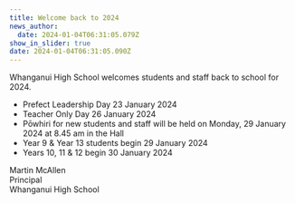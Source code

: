 ```yaml
---
title: Welcome back to 2024
news_author:
  date: 2024-01-04T06:31:05.079Z
show_in_slider: true
date: 2024-01-04T06:31:05.090Z
---
```

Whanganui High School welcomes students and staff back to school for 2024.  


- Prefect Leadership Day 23 January 2024  
- Teacher Only Day 26 January 2024  
- Pōwhiri for new students and staff will be held on Monday, 29 January 2024 at 8.45 am in the Hall  
- Year 9 & Year 13 students begin 29 January 2024  
- Years 10, 11 & 12 begin 30 January 2024  

Martin McAllen  
Principal  
Whanganui High School